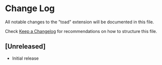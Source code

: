 # Change Log

All notable changes to the "toad" extension will be documented in this file.

Check [Keep a Changelog](http://keepachangelog.com/) for recommendations on how to structure this file.

## [Unreleased]

- Initial release